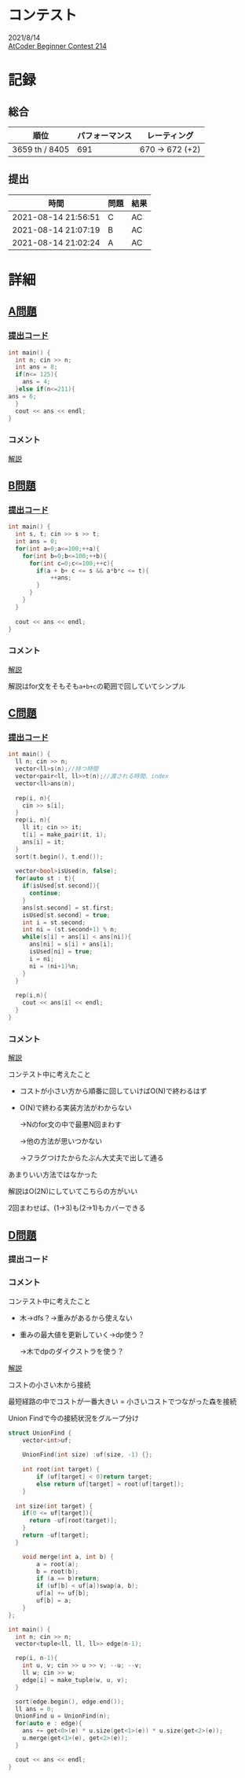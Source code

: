 # コンテスト
2021/8/14<br>
[AtCoder Beginner Contest 214](https://atcoder.jp/contests/abc214)

# 記録
## 総合
|  順位  |  パフォーマンス  | レーティング |
| ---- | ---- | ---- |
|  3659 th / 8405  | 691 | 670 → 672 (+2) |

## 提出
|  時間  |  問題  | 結果 |
| ---- | ---- | ---- |
| 2021-08-14 21:56:51 | C | AC |
| 2021-08-14 21:07:19 | B | AC |
| 2021-08-14 21:02:24 | A | AC |


# 詳細
## [A問題](https://atcoder.jp/contests/abc214/tasks/abc214_a)
### [提出コード](https://atcoder.jp/contests/abc214/submissions/25019831)
```c++
int main() {
  int n; cin >> n;
  int ans = 8;
  if(n<= 125){
    ans = 4;
  }else if(n<=211){
ans = 6;
  }
  cout << ans << endl;
}
```

### コメント
[解説](https://atcoder.jp/contests/abc214/editorial/2432)


## [B問題](https://atcoder.jp/contests/abc214/tasks/abc214_b)
### [提出コード](https://atcoder.jp/contests/abc214/submissions/25026848)
```c++
int main() {
  int s, t; cin >> s >> t;
  int ans = 0;
  for(int a=0;a<=100;++a){
    for(int b=0;b<=100;++b){
      for(int c=0;c<=100;++c){
        if(a + b+ c <= s && a*b*c <= t){
            ++ans;
        }
      }
    }
  }
 
  cout << ans << endl;
}
```

### コメント
[解説](https://atcoder.jp/contests/abc214/editorial/2437)

解説はfor文をそもそも```a+b+c```の範囲で回していてシンプル


## [C問題](https://atcoder.jp/contests/abc214/tasks/abc214_c)
### [提出コード](https://atcoder.jp/contests/abc214/submissions/25046272)
```c++
int main() {
  ll n; cin >> n;
  vector<ll>s(n);//持つ時間
  vector<pair<ll, ll>>t(n);//渡される時間、index
  vector<ll>ans(n);
 
  rep(i, n){
    cin >> s[i];
  }
  rep(i, n){
    ll it; cin >> it;
    t[i] = make_pair(it, i);
    ans[i] = it;
  }
  sort(t.begin(), t.end());
 
  vector<bool>isUsed(n, false);
  for(auto st : t){
    if(isUsed[st.second]){
      continue;
    }
    ans[st.second] = st.first;
    isUsed[st.second] = true;
    int i = st.second;
    int ni = (st.second+1) % n;
    while(s[i] + ans[i] < ans[ni]){
      ans[ni] = s[i] + ans[i];
      isUsed[ni] = true;
      i = ni;
      ni = (ni+1)%n;
    }
  }
 
  rep(i,n){
    cout << ans[i] << endl;
  }
}
```

### コメント
[解説](https://www.youtube.com/watch?v=NMSqfGG9O9k&list=PLLeJZg4opYKYOl0X8hz1R94K5kNOUkIG7&index=1&t=375s)

コンテスト中に考えたこと

* コストが小さい方から順番に回していけばO(N)で終わるはず

* O(N)で終わる実装方法がわからない

  →Nのfor文の中で最悪N回まわす

  →他の方法が思いつかない

  →フラグつけたからたぶん大丈夫で出して通る

あまりいい方法ではなかった

解説はO(2N)にしていてこちらの方がいい

2回まわせば、(1→3)も(2→1)もカバーできる


## [D問題](https://atcoder.jp/contests/abc214/tasks/abc214_d)
### 提出コード

### コメント

コンテスト中に考えたこと

* 木→dfs？→重みがあるから使えない

* 重みの最大値を更新していく→dp使う？

  →木でdpのダイクストラを使う？

[解説](https://atcoder.jp/contests/abc214/editorial/2434)

コストの小さい木から接続

最短経路の中でコストが一番大きい = 小さいコストでつながった森を接続

Union Findで今の接続状況をグループ分け

````c++
struct UnionFind {
	vector<int>uf;
 
	UnionFind(int size) :uf(size, -1) {};
 
	int root(int target) {
		if (uf[target] < 0)return target;
		else return uf[target] = root(uf[target]);
	}
 
  int size(int target) {
    if(0 <= uf[target]){
      return -uf[root(target)];
    }
    return -uf[target];
  }

	void merge(int a, int b) {
		a = root(a);
		b = root(b);
		if (a == b)return;
		if (uf[b] < uf[a])swap(a, b);
		uf[a] += uf[b];
		uf[b] = a;
	}
};

int main() {
  int n; cin >> n;
  vector<tuple<ll, ll, ll>> edge(n-1);

  rep(i, n-1){
    int u, v; cin >> u >> v; --u; --v; 
    ll w; cin >> w;
    edge[i] = make_tuple(w, u, v);
  }

  sort(edge.begin(), edge.end());
  ll ans = 0;
  UnionFind u = UnionFind(n);
  for(auto e : edge){
    ans += get<0>(e) * u.size(get<1>(e)) * u.size(get<2>(e));
    u.merge(get<1>(e), get<2>(e));
  }

  cout << ans << endl;
}
````

